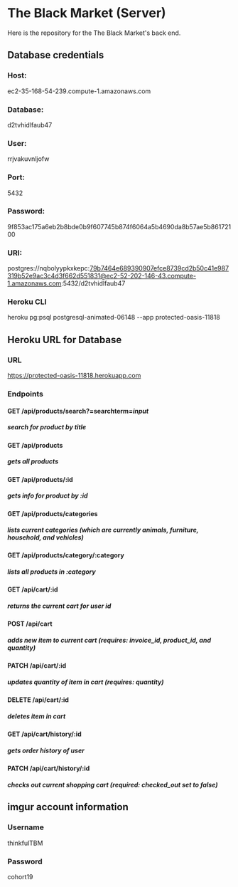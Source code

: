 # The Black Market (Server)

Here is the repository for the The Black Market's back end.  



## Database credentials

### Host:

ec2-35-168-54-239.compute-1.amazonaws.com
    
### Database:

d2tvhidlfaub47
    
### User:

rrjvakuvnljofw
    
### Port:

5432
    
### Password:

9f853ac175a6eb2b8bde0b9f607745b874f6064a5b4690da8b57ae5b86172100
    
### URI:

postgres://nqbolyypkxkepc:79b7464e689390907efce8739cd2b50c41e987319b52e9ac3c4d3f662d551831@ec2-52-202-146-43.compute-1.amazonaws.com:5432/d2tvhidlfaub47

### Heroku CLI

heroku pg:psql postgresql-animated-06148 --app protected-oasis-11818



## Heroku URL for Database

### URL

https://protected-oasis-11818.herokuapp.com

### Endpoints

#### GET /api/products/search?=searchterm=*input*

##### search for product by title

#### GET /api/products

##### gets all products

#### GET /api/products/:id

##### gets info for product by :id

#### GET /api/products/categories

##### lists current categories (which are currently animals, furniture, household, and vehicles)

#### GET /api/products/category/:category

##### lists all products in :category

#### GET /api/cart/:id

##### returns the current cart for user id

#### POST /api/cart

##### adds new item to current cart (requires: invoice_id, product_id, and quantity)

#### PATCH /api/cart/:id

##### updates quantity of item in cart (requires: quantity)

#### DELETE /api/cart/:id

##### deletes item in cart

#### GET /api/cart/history/:id

##### gets order history of user

#### PATCH /api/cart/history/:id

##### checks out current shopping cart (required: checked_out set to false)

    
    
## imgur account information

### Username

thinkfulTBM

### Password

cohort19
